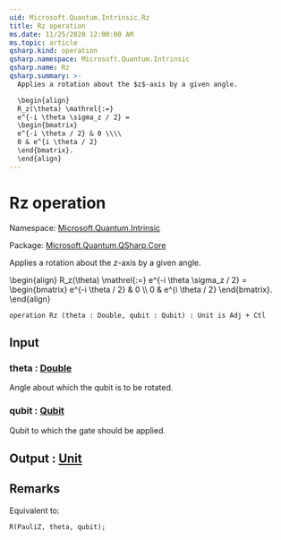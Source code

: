 ```yaml
---
uid: Microsoft.Quantum.Intrinsic.Rz
title: Rz operation
ms.date: 11/25/2020 12:00:00 AM
ms.topic: article
qsharp.kind: operation
qsharp.namespace: Microsoft.Quantum.Intrinsic
qsharp.name: Rz
qsharp.summary: >-
  Applies a rotation about the $z$-axis by a given angle.

  \begin{align}
  R_z(\theta) \mathrel{:=}
  e^{-i \theta \sigma_z / 2} =
  \begin{bmatrix}
  e^{-i \theta / 2} & 0 \\\\
  0 & e^{i \theta / 2}
  \end{bmatrix}.
  \end{align}
---
```


# Rz operation

Namespace: [Microsoft.Quantum.Intrinsic](xref:Microsoft.Quantum.Intrinsic)

Package: [Microsoft.Quantum.QSharp.Core](https://nuget.org/packages/Microsoft.Quantum.QSharp.Core)


Applies a rotation about the $z$-axis by a given angle.\begin{align}R_z(\theta) \mathrel{:=}e^{-i \theta \sigma_z / 2} =\begin{bmatrix}e^{-i \theta / 2} & 0 \\\\0 & e^{i \theta / 2}\end{bmatrix}.\end{align}

```qsharp
operation Rz (theta : Double, qubit : Qubit) : Unit is Adj + Ctl
```


## Input

### theta : [Double](xref:microsoft.quantum.user-guide.language.types)

Angle about which the qubit is to be rotated.


### qubit : [Qubit](xref:microsoft.quantum.concepts.the-qubit)

Qubit to which the gate should be applied.



## Output : [Unit](xref:microsoft.quantum.user-guide.language.types)



## Remarks

Equivalent to:```qsharpR(PauliZ, theta, qubit);```